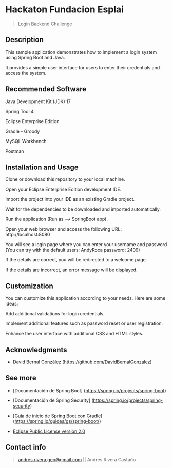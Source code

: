 # Hackaton Fundacion Esplai

>Login Backend Challenge

## Description

This sample application demonstrates how to implement a login system using Spring Boot and Java. 

It provides a simple user interface for users to enter their credentials and access the system.

## Recommended Software

Java Development Kit (JDK) 17 

Spring Tool 4

Eclipse Enterprise Edition

Gradle - Groody

MySQL Workbench

Postman

## Installation and Usage

Clone or download this repository to your local machine.

Open your Eclipse Enterprise Edition development IDE.

Import the project into your IDE as an existing Gradle project.

Wait for the dependencies to be downloaded and imported automatically.

Run the application (Run as --> SpringBoot app).

Open your web browser and access the following URL: http://localhost:8080

You will see a login page where you can enter your username and password (You can try with the default users: AndyRoca password: 2409)

If the details are correct, you will be redirected to a welcome page.

If the details are incorrect, an error message will be displayed.

## Customization

You can customize this application according to your needs. Here are some ideas:

Add additional validations for login credentials.

Implement additional features such as password reset or user registration.

Enhance the user interface with additional CSS and HTML styles.

## Acknowledgments 

- David Bernal González (https://github.com/DavidBernalGonzalez)

## See more

- [Documentación de Spring Boot] (https://spring.io/projects/spring-boot)

- [Documentación de Spring Security] (https://spring.io/projects/spring-security)

- [Guía de inicio de Spring Boot con Gradle] (https://spring.io/guides/gs/spring-boot/)

- [Eclipse Public License version 2.0](https://opensource.org/licenses/EPL-2.0)

## Contact info

> andres.rivera.geo@gmail.com || Andres Rivera Castaño